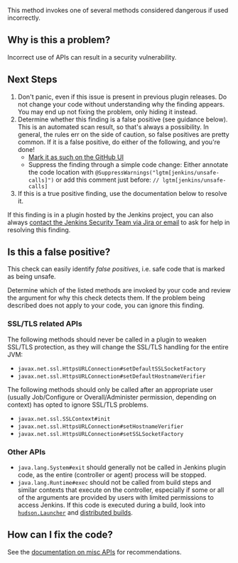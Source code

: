 This method invokes one of several methods considered dangerous if used incorrectly.

## Why is this a problem?

Incorrect use of APIs can result in a security vulnerability.

## Next Steps

<!-- Generic section used in all findings -->

1. Don't panic, even if this issue is present in previous plugin releases. Do not change your code without understanding why the finding appears. You may end up not fixing the problem, only hiding it instead.
2. Determine whether this finding is a false positive (see guidance below). This is an automated scan result, so that's always a possibility. In general, the rules err on the side of caution, so false positives are pretty common. If it is a false positive, do either of the following, and you're done!
    * [Mark it as such on the GitHub UI](https://docs.github.com/en/code-security/code-scanning/automatically-scanning-your-code-for-vulnerabilities-and-errors/managing-code-scanning-alerts-for-your-repository#dismissing--alerts)
    * Suppress the finding through a simple code change: Either annotate the code location with `@SuppressWarnings("lgtm[jenkins/unsafe-calls]")` or add this comment just before: `// lgtm[jenkins/unsafe-calls]`
3. If this is a true positive finding, use the documentation below to resolve it.

If this finding is in a plugin hosted by the Jenkins project, you can also always [contact the Jenkins Security Team via Jira or email](https://www.jenkins.io/security/#reporting-vulnerabilities) to ask for help in resolving this finding.

## Is this a false positive?

This check can easily identify _false positives_, i.e. safe code that is marked as being unsafe.

Determine which of the listed methods are invoked by your code and review the argument for why this check detects them. If the problem being described does not apply to your code, you can ignore this finding.

### SSL/TLS related APIs

The following methods should never be called in a plugin to weaken SSL/TLS protection, as they will change the SSL/TLS handling for the entire JVM:

* `javax.net.ssl.HttpsURLConnection#setDefaultSSLSocketFactory`
* `javax.net.ssl.HttpsURLConnection#setDefaultHostnameVerifier`

The following methods should only be called after an appropriate user (usually Job/Configure or Overall/Administer permission, depending on context) has opted to ignore SSL/TLS problems.

* `javax.net.ssl.SSLContext#init`
* `javax.net.ssl.HttpsURLConnection#setHostnameVerifier`
* `javax.net.ssl.HttpsURLConnection#setSSLSocketFactory`

### Other APIs

* `java.lang.System#exit` should generally not be called in Jenkins plugin code, as the entire (controller or agent) process will be stopped.
* `java.lang.Runtime#exec` should not be called from build steps and similar contexts that execute on the controller, especially if some or all of the arguments are provided by users with limited permissions to access Jenkins. If this code is executed during a build, look into [`hudson.Launcher`](https://javadoc.jenkins.io/hudson/Launcher.html) and [distributed builds](https://www.jenkins.io/doc/developer/distributed-builds/).

## How can I fix the code?

See the [documentation on misc APIs](https://www.jenkins.io/doc/developer/security/misc/) for recommendations.
